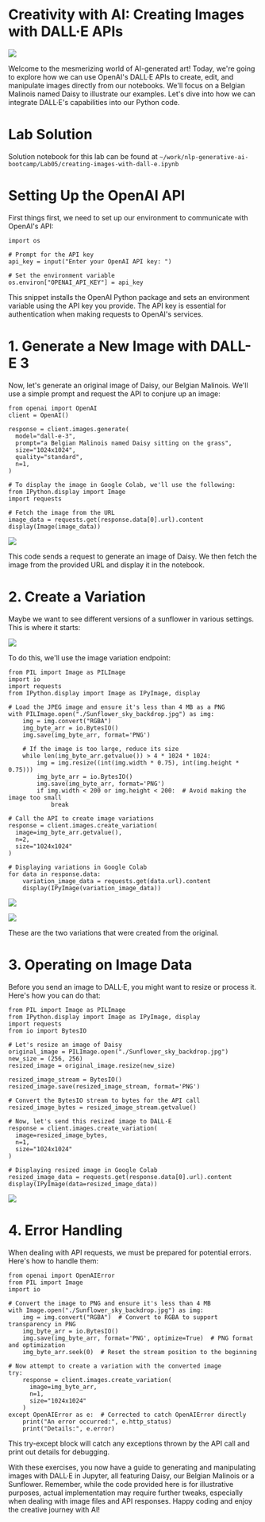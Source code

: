 
# Creativity with AI: Creating Images with DALL·E APIs


![](./images/1_8txPISBrcaXrpUFAl4w95w.jpg)

Welcome to the mesmerizing world of AI-generated art! Today, we're going
to explore how we can use OpenAI's DALL·E APIs to create, edit, and
manipulate images directly from our notebooks. We'll focus
on a Belgian Malinois named Daisy to illustrate our examples. Let's dive
into how we can integrate DALL·E's capabilities into our Python code.


# Lab Solution

Solution notebook for this lab can be found at `~/work/nlp-generative-ai-bootcamp/Lab05/creating-images-with-dall-e.ipynb`

# Setting Up the OpenAI API

First things first, we need to set up our environment to communicate
with OpenAI's API:

```
import os

# Prompt for the API key
api_key = input("Enter your OpenAI API key: ")

# Set the environment variable
os.environ["OPENAI_API_KEY"] = api_key
```

This snippet installs the OpenAI Python package and sets an environment
variable using the API key you provide. The API key is essential for
authentication when making requests to OpenAI's services.

# 1. Generate a New Image with DALL-E 3 

Now, let's generate an original image of Daisy, our Belgian Malinois.
We'll use a simple prompt and request the API to conjure up an image:

```
from openai import OpenAI
client = OpenAI()

response = client.images.generate(
  model="dall-e-3",
  prompt="a Belgian Malinois named Daisy sitting on the grass",
  size="1024x1024",
  quality="standard",
  n=1,
)

# To display the image in Google Colab, we'll use the following:
from IPython.display import Image
import requests

# Fetch the image from the URL
image_data = requests.get(response.data[0].url).content
display(Image(image_data))
```

![](./images/1_Rhzk4kE8dWwmASEjHrNzpg.png)

This code sends a request to generate an image of Daisy. We then fetch
the image from the provided URL and display it in the notebook.

# 2. Create a Variation 

Maybe we want to see different versions of a sunflower in various
settings. This is where it starts:

![](./images/1_8txPISBrcaXrpUFAl4w95w.jpg)

To do this, we'll use the image variation endpoint:

```
from PIL import Image as PILImage
import io
import requests
from IPython.display import Image as IPyImage, display

# Load the JPEG image and ensure it's less than 4 MB as a PNG
with PILImage.open("./Sunflower_sky_backdrop.jpg") as img:
    img = img.convert("RGBA")
    img_byte_arr = io.BytesIO()
    img.save(img_byte_arr, format='PNG')

    # If the image is too large, reduce its size
    while len(img_byte_arr.getvalue()) > 4 * 1024 * 1024:
        img = img.resize((int(img.width * 0.75), int(img.height * 0.75)))
        img_byte_arr = io.BytesIO()
        img.save(img_byte_arr, format='PNG')
        if img.width < 200 or img.height < 200:  # Avoid making the image too small
            break

# Call the API to create image variations
response = client.images.create_variation(
  image=img_byte_arr.getvalue(),
  n=2,
  size="1024x1024"
)

# Displaying variations in Google Colab
for data in response.data:
    variation_image_data = requests.get(data.url).content
    display(IPyImage(variation_image_data))
```

![](./images/1_dQ8gnJB84GS7lMkHTmqsOQ.png)

![](./images/1_OWUmEUitjyOzK_ojBnPNzA.png)

These are the two variations that were created from the original.

# 3. Operating on Image Data 

Before you send an image to DALL·E, you might want to resize or process
it. Here's how you can do that:

```
from PIL import Image as PILImage
from IPython.display import Image as IPyImage, display
import requests
from io import BytesIO

# Let's resize an image of Daisy
original_image = PILImage.open("./Sunflower_sky_backdrop.jpg")
new_size = (256, 256)
resized_image = original_image.resize(new_size)

resized_image_stream = BytesIO()
resized_image.save(resized_image_stream, format='PNG')

# Convert the BytesIO stream to bytes for the API call
resized_image_bytes = resized_image_stream.getvalue()

# Now, let's send this resized image to DALL·E
response = client.images.create_variation(
  image=resized_image_bytes,
  n=1,
  size="1024x1024"
)

# Displaying resized image in Google Colab
resized_image_data = requests.get(response.data[0].url).content
display(IPyImage(data=resized_image_data))
```

![](./images/1_UB4f83EYP0-UoVOx4qAWaA.png)

# 4. Error Handling 

When dealing with API requests, we must be prepared for potential
errors. Here's how to handle them:

```
from openai import OpenAIError
from PIL import Image
import io

# Convert the image to PNG and ensure it's less than 4 MB
with Image.open("./Sunflower_sky_backdrop.jpg") as img:
    img = img.convert("RGBA")  # Convert to RGBA to support transparency in PNG
    img_byte_arr = io.BytesIO()
    img.save(img_byte_arr, format='PNG', optimize=True)  # PNG format and optimization
    img_byte_arr.seek(0)  # Reset the stream position to the beginning

# Now attempt to create a variation with the converted image
try:
    response = client.images.create_variation(
      image=img_byte_arr,
      n=1,
      size="1024x1024"
    )
except OpenAIError as e:  # Corrected to catch OpenAIError directly
    print("An error occurred:", e.http_status)
    print("Details:", e.error)
```

This try-except block will catch any exceptions thrown by the API call
and print out details for debugging.


With these exercises, you now have a guide to generating and manipulating
images with DALL·E in Jupyter, all featuring Daisy, our Belgian
Malinois or a Sunflower. Remember, while the code provided here is for
illustrative purposes, actual implementation may require further tweaks,
especially when dealing with image files and API responses. Happy coding
and enjoy the creative journey with AI!
